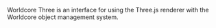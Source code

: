 Worldcore Three is an interface for using the Three.js renderer with the Worldcore object management system.

